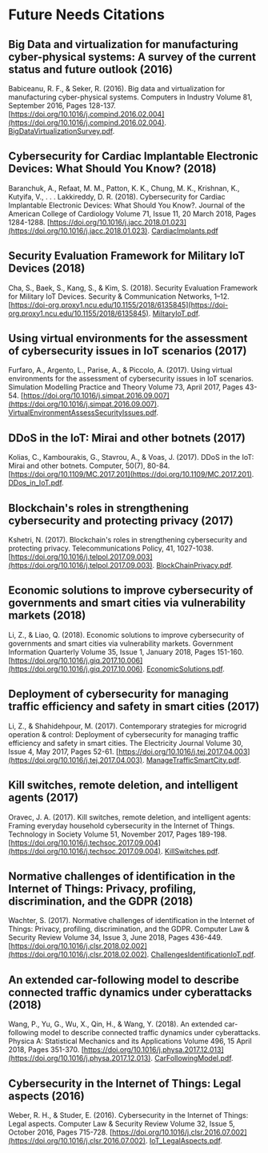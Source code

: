 # Future Needs Citations

## Big Data and virtualization for manufacturing cyber-physical systems: A survey of the current status and future outlook (2016)

Babiceanu, R. F., & Seker, R. (2016). Big data and virtualization for manufacturing cyber-physical systems. Computers in Industry
Volume 81, September 2016, Pages 128-137. [https://doi.org/10.1016/j.compind.2016.02.004](https://doi.org/10.1016/j.compind.2016.02.004). [BigDataVirtualizationSurvey.pdf](BigDataVirtualizationSurvey.pdf).

## Cybersecurity for Cardiac Implantable Electronic Devices: What Should You Know? (2018)

Baranchuk, A., Refaat, M. M., Patton, K. K., Chung, M. K., Krishnan, K., Kutyifa, V., . . . Lakkireddy, D. R. (2018). Cybersecurity for Cardiac Implantable Electronic Devices: What Should You Know?.  Journal of the American College of Cardiology Volume 71, Issue 11, 20 March 2018, Pages 1284-1288. [https://doi.org/10.1016/j.jacc.2018.01.023](https://doi.org/10.1016/j.jacc.2018.01.023). [CardiacImplants.pdf](CardiacImplants.pdf)

## Security Evaluation Framework for Military IoT Devices (2018)

Cha, S., Baek, S., Kang, S., & Kim, S. (2018). Security Evaluation Framework for Military IoT Devices. Security & Communication Networks, 1–12. [https://doi-org.proxy1.ncu.edu/10.1155/2018/6135845](https://doi-org.proxy1.ncu.edu/10.1155/2018/6135845). [MiltaryIoT.pdf](MiltaryIoT.pdf).

## Using virtual environments for the assessment of cybersecurity issues in IoT scenarios (2017)

Furfaro, A., Argento, L., Parise, A., & Piccolo, A. (2017). Using virtual environments for the assessment of cybersecurity issues in IoT scenarios. Simulation Modelling Practice and Theory Volume 73, April 2017, Pages 43-54. [https://doi.org/10.1016/j.simpat.2016.09.007](https://doi.org/10.1016/j.simpat.2016.09.007). [VirtualEnvironmentAssessSecurityIssues.pdf](VirtualEnvironmentAssessSecurityIssues.pdf).

## DDoS in the IoT: Mirai and other botnets (2017)

Kolias, C., Kambourakis, G., Stavrou, A., & Voas, J. (2017). DDoS in the IoT: Mirai and other botnets. Computer, 50(7), 80-84. [https://doi.org/10.1109/MC.2017.201](https://doi.org/10.1109/MC.2017.201). [DDos_in_IoT.pdf](DDos_in_IoT.pdf).

## Blockchain's roles in strengthening cybersecurity and protecting privacy (2017)

Kshetri, N. (2017). Blockchain's roles in strengthening cybersecurity and protecting privacy. Telecommunications Policy, 41, 1027-1038. [https://doi.org/10.1016/j.telpol.2017.09.003](https://doi.org/10.1016/j.telpol.2017.09.003).  [BlockChainPrivacy.pdf](BlockChainPrivacy.pdf).

## Economic solutions to improve cybersecurity of governments and smart cities via vulnerability markets (2018)

Li, Z., & Liao, Q. (2018). Economic solutions to improve cybersecurity of governments and smart cities via vulnerability markets. Government Information Quarterly
Volume 35, Issue 1, January 2018, Pages 151-160. [https://doi.org/10.1016/j.giq.2017.10.006](https://doi.org/10.1016/j.giq.2017.10.006).  [EconomicSolutions.pdf](EconomicSolutions.pdf).

## Deployment of cybersecurity for managing traffic efficiency and safety in smart cities (2017)

Li, Z., & Shahidehpour, M. (2017). Contemporary strategies for microgrid operation & control: Deployment of cybersecurity for managing traffic efficiency and safety in smart cities. The Electricity Journal Volume 30, Issue 4, May 2017, Pages 52-61. [https://doi.org/10.1016/j.tej.2017.04.003](https://doi.org/10.1016/j.tej.2017.04.003). [ManageTrafficSmartCity.pdf](ManageTrafficSmartCity.pdf).

## Kill switches, remote deletion, and intelligent agents (2017)

Oravec, J. A. (2017). Kill switches, remote deletion, and intelligent agents: Framing everyday household cybersecurity in the Internet of Things. Technology in Society Volume 51, November 2017, Pages 189-198. [https://doi.org/10.1016/j.techsoc.2017.09.004](https://doi.org/10.1016/j.techsoc.2017.09.004). [KillSwitches.pdf](KillSwitches.pdf).

## Normative challenges of identification in the Internet of Things: Privacy, profiling, discrimination, and the GDPR (2018)

Wachter, S. (2017). Normative challenges of identification in the Internet of Things: Privacy, profiling, discrimination, and the GDPR. Computer Law & Security Review
Volume 34, Issue 3, June 2018, Pages 436-449. [https://doi.org/10.1016/j.clsr.2018.02.002](https://doi.org/10.1016/j.clsr.2018.02.002). [ChallengesIdentificationIoT.pdf](ChallengesIdentificationIoT.pdf).

## An extended car-following model to describe connected traffic dynamics under cyberattacks (2018)

Wang, P., Yu, G., Wu, X., Qin, H., & Wang, Y. (2018). An extended car-following model to describe connected traffic dynamics under cyberattacks. Physica A: Statistical Mechanics and its Applications Volume 496, 15 April 2018, Pages 351-370. [https://doi.org/10.1016/j.physa.2017.12.013](https://doi.org/10.1016/j.physa.2017.12.013). [CarFollowingModel.pdf](CarFollowingModel.pdf).

## Cybersecurity in the Internet of Things: Legal aspects (2016)

Weber, R. H., & Studer, E. (2016). Cybersecurity in the Internet of Things: Legal aspects. Computer Law & Security Review Volume 32, Issue 5, October 2016, Pages 715-728. [https://doi.org/10.1016/j.clsr.2016.07.002](https://doi.org/10.1016/j.clsr.2016.07.002). [IoT_LegalAspects.pdf](IoT_LegalAspects.pdf).
